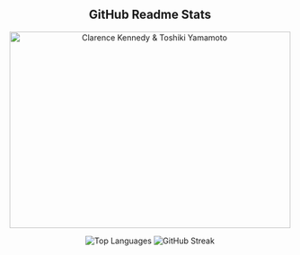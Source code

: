 <div>
  <p>
    <h2 align="center">GitHub Readme Stats</h2>
  </p>
</div>

<div align="center">
  <img src="https://cdn.discordapp.com/attachments/826814606298316882/1142168669875613796/image.png" alt="Clarence Kennedy & Toshiki Yamamoto" width=500 height=350/>
</div>

<div style="display: flex; justify-content: center;">
  <div>
    <p align="center">
      <img src="https://github-readme-stats.vercel.app/api/top-langs?username=denizisikli&show_icons=true&locale=en&layout=compact&langs_count=10&count_private=true&theme=tokyonight" alt="Top Languages" />
      <img src="https://github-readme-streak-stats.herokuapp.com/?user=denizisikli&include_private=true&theme=tokyonight" alt="GitHub Streak" />
    </p>
  </div>
</div>
